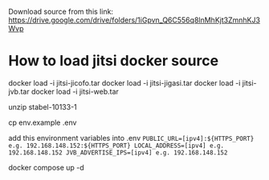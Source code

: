 Download source from this link: https://drive.google.com/drive/folders/1iGpvn_Q6C556q8lnMhKjt3ZmnhKJ3Wvp
# How to load jitsi docker source
docker load -i jitsi-jicofo.tar
docker load -i jitsi-jigasi.tar
docker load -i jitsi-jvb.tar
docker load -i jitsi-web.tar

unzip stabel-10133-1

cp env.example .env

add this environment variables into .env
`PUBLIC_URL=[ipv4]:${HTTPS_PORT} e.g. 192.168.148.152:${HTTPS_PORT}
LOCAL_ADDRESS=[ipv4] e.g. 192.168.148.152
JVB_ADVERTISE_IPS=[ipv4] e.g. 192.168.148.152`

docker compose up -d
